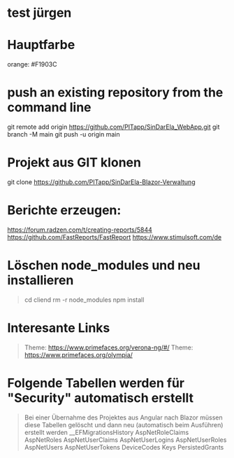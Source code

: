 # test jürgen
# Hauptfarbe 
orange: #F1903C

# push an existing repository from the command line
git remote add origin https://github.com/PITapp/SinDarEla_WebApp.git
git branch -M main
git push -u origin main

# Projekt aus GIT klonen
git clone https://github.com/PITapp/SinDarEla-Blazor-Verwaltung

# Berichte erzeugen:
https://forum.radzen.com/t/creating-reports/5844
https://github.com/FastReports/FastReport
https://www.stimulsoft.com/de

# Löschen node_modules und neu installieren
> cd cliend 
> rm -r node_modules
> npm install

# Interesante Links
> Theme: https://www.primefaces.org/verona-ng/#/
> Theme: https://www.primefaces.org/olympia/

# Folgende Tabellen werden für "Security" automatisch erstellt
> Bei einer Übernahme des Projektes aus Angular nach Blazor müssen diese Tabellen gelöscht und dann neu (automatisch beim Ausführen) erstellt werden 
__EFMigrationsHistory
AspNetRoleClaims
AspNetRoles
AspNetUserClaims
AspNetUserLogins
AspNetUserRoles
AspNetUsers
AspNetUserTokens
DeviceCodes
Keys
PersistedGrants
